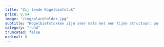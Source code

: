 ```yaml
---
title: "Zij lende Kogelbiefstuk"
price: 8.64
image: "/img/placeholder.jpg"
subtitle: "Kogelbiefstukken zijn zeer mals met een fijne structuur: pure verwennerij voor vleesliefhebbers. Rood/ medium bereiding geeft een meer mals en sappiger smaakbeleving. Een feestje met champignons en rode wijn."
category: "rund"
truncated: false
ordinal: 0
---
```

